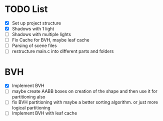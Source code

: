 # TODO List

- [x] Set up project structure
- [x] Shadows with 1 light
- [ ] Shadows with multiple lights
- [ ] Fix Cache for BVH, maybe leaf cache
- [ ] Parsing of scene files
- [ ] restructure main.c into different parts and folders

# BVH
- [x] Implement BVH
- [ ] maybe create AABB boxes on creation of the shape and then use it for partitioning also
- [ ] fix BVH partitioning with maybe a better sorting algorithm. or just more logical partitioning
- [ ] Implement BVH with leaf cache